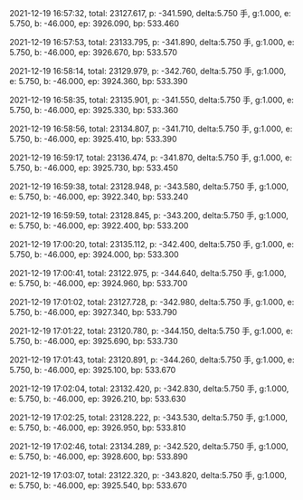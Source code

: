 2021-12-19 16:57:32, total: 23127.617, p: -341.590, delta:5.750 手, g:1.000, e: 5.750, b: -46.000, ep: 3926.090, bp: 533.460

2021-12-19 16:57:53, total: 23133.795, p: -341.890, delta:5.750 手, g:1.000, e: 5.750, b: -46.000, ep: 3926.670, bp: 533.570

2021-12-19 16:58:14, total: 23129.979, p: -342.760, delta:5.750 手, g:1.000, e: 5.750, b: -46.000, ep: 3924.360, bp: 533.390

2021-12-19 16:58:35, total: 23135.901, p: -341.550, delta:5.750 手, g:1.000, e: 5.750, b: -46.000, ep: 3925.330, bp: 533.360

2021-12-19 16:58:56, total: 23134.807, p: -341.710, delta:5.750 手, g:1.000, e: 5.750, b: -46.000, ep: 3925.410, bp: 533.390

2021-12-19 16:59:17, total: 23136.474, p: -341.870, delta:5.750 手, g:1.000, e: 5.750, b: -46.000, ep: 3925.730, bp: 533.450

2021-12-19 16:59:38, total: 23128.948, p: -343.580, delta:5.750 手, g:1.000, e: 5.750, b: -46.000, ep: 3922.340, bp: 533.240

2021-12-19 16:59:59, total: 23128.845, p: -343.200, delta:5.750 手, g:1.000, e: 5.750, b: -46.000, ep: 3922.400, bp: 533.200

2021-12-19 17:00:20, total: 23135.112, p: -342.400, delta:5.750 手, g:1.000, e: 5.750, b: -46.000, ep: 3924.000, bp: 533.300

2021-12-19 17:00:41, total: 23122.975, p: -344.640, delta:5.750 手, g:1.000, e: 5.750, b: -46.000, ep: 3924.960, bp: 533.700

2021-12-19 17:01:02, total: 23127.728, p: -342.980, delta:5.750 手, g:1.000, e: 5.750, b: -46.000, ep: 3927.340, bp: 533.790

2021-12-19 17:01:22, total: 23120.780, p: -344.150, delta:5.750 手, g:1.000, e: 5.750, b: -46.000, ep: 3925.690, bp: 533.730

2021-12-19 17:01:43, total: 23120.891, p: -344.260, delta:5.750 手, g:1.000, e: 5.750, b: -46.000, ep: 3925.100, bp: 533.670

2021-12-19 17:02:04, total: 23132.420, p: -342.830, delta:5.750 手, g:1.000, e: 5.750, b: -46.000, ep: 3926.210, bp: 533.630

2021-12-19 17:02:25, total: 23128.222, p: -343.530, delta:5.750 手, g:1.000, e: 5.750, b: -46.000, ep: 3926.950, bp: 533.810

2021-12-19 17:02:46, total: 23134.289, p: -342.520, delta:5.750 手, g:1.000, e: 5.750, b: -46.000, ep: 3928.600, bp: 533.890

2021-12-19 17:03:07, total: 23122.320, p: -343.820, delta:5.750 手, g:1.000, e: 5.750, b: -46.000, ep: 3925.540, bp: 533.670